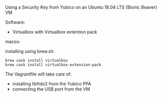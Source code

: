 Using a Security Key from Yubico
on an Ubuntu 18.04 LTS (Bionic Beaver) VM

Software:
- Virtualbox with Virtualbox extention pack

macos:

installing using brew.sh:

    brew cask install virtualbox
    brew cask install virtualbox-extension-pack


The Vagrantfile will take care of:
- installing libfido2 from the Yubico PPA
- connecting the USB port from the VM

